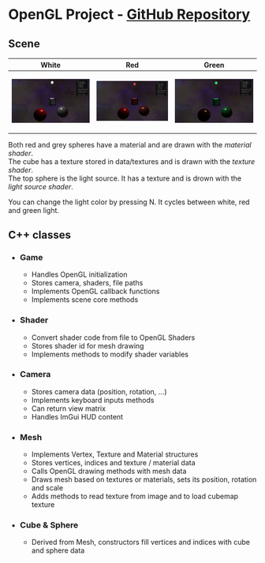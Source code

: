 # OpenGL Project - <u>[GitHub Repository](https://github.com/NathanRaki/OpenGL)</u>

## __Scene__

| White                                                      | Red                                                      | Green                                                      |
|----------------------------------------------------------|------------------------------------------------------------|------------------------------------------------------------|
| <p align="center"><img src="data/screenshots/white.png" alt="Scene Preview"></p> | <p align="center"><img src="data/screenshots/red.png" alt="Scene Preview"></p> | <p align="center"><img src="data/screenshots/green.png" alt="Scene Preview"></p> |

Both red and grey spheres have a material and are drawn with the *material shader*. <br>
The cube has a texture stored in data/textures and is drawn with the *texture shader*. <br>
The top sphere is the light source. It has a texture and is drown with the *light source shader*.

You can change the light color by pressing N. It cycles between white, red and green light.<br>

## __C++ classes__

- ### Game

   - Handles OpenGL initialization
   - Stores camera, shaders, file paths
   - Implements OpenGL callback functions
   - Implements scene core methods
 
- ### Shader

    - Convert shader code from file to OpenGL Shaders
    - Stores shader id for mesh drawing
    - Implements methods to modify shader variables

- ### Camera

    - Stores camera data (position, rotation, ...)
    - Implements keyboard inputs methods
    - Can return view matrix
    - Handles ImGui HUD content

- ### Mesh

   - Implements Vertex, Texture and Material structures
   - Stores vertices, indices and texture / material data
   - Calls OpenGL drawing methods with mesh data
   - Draws mesh based on textures or materials, sets its position, rotation and scale
   - Adds methods to read texture from image and to load cubemap texture

- ### Cube & Sphere

    - Derived from Mesh, constructors fill vertices and indices with cube and sphere data